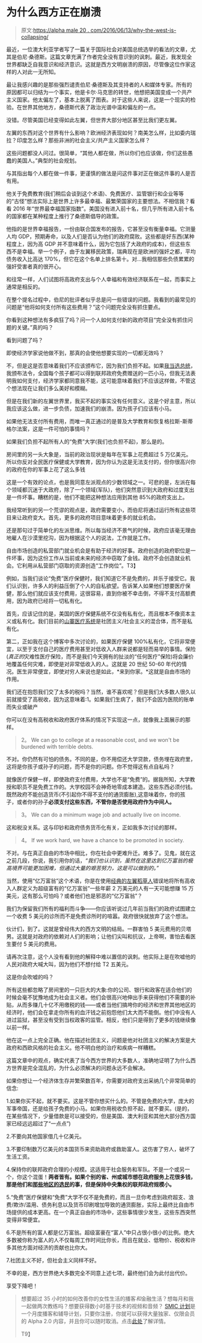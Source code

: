 # 为什么西方正在崩溃

> 原文:[https://alpha male 20 . com/2016/06/13/why-the-west-is-collapsing/](https://alphamale20.com/2016/06/13/why-the-west-is-collapsing/)

最近，一位澳大利亚学者写了一篇关于国际社会对美国总统选举的看法的文章，尤其是伯尼·桑德斯。这篇文章充满了作者完全没有意识到的讽刺。最近，我发现全世界都缺乏自我意识和经济意识。这就是西方文明崩溃的原因，尽管像这位作家这样的人对此一无所知。

最让我感兴趣的是那些强烈谴责伯尼·桑德斯及其支持者的人和媒体专家。所有的原因都可以归结为一个事实，他是卡尔·马克思的转世，他想把美国变成一个共产主义国家。他太偏左了，基本上脱离了图表。对于这些人来说，这是一个现实的检验。在世界其他地方，桑德斯代表了政治光谱中温和偏左的一点。

没错。尽管美国已经变得如此左翼，但世界大部分地区甚至比我们更左翼。

左翼的东西对这个世界有什么影响？欧洲经济表现如何？南美怎么样，比如委内瑞拉？印度怎么样？那些非洲的社会主义/共产主义国家怎么样？

这些问题都没人问过。很简单，“其他人都在做，所以你们也应该做，你们这些愚蠢的美国人。”典型的社会规划。

与其指出每个人都在做一件事，更谨慎的做法是问这件事对正在做这件事的人是否有用。

他关于免费教育(我们稍后会谈到这个术语)、免费医疗、监管银行和企业等等的“古怪”想法实际上是世界上许多最幸福、最繁荣国家的主要想法。不相信我？看看 2016 年“世界最幸福国家指数”。美国没有进入前十名，但几乎所有进入前十名的国家都在某种程度上推行了桑德斯倡导的政策。

他指的是世界幸福报告，一份由联合国发布的报告，它甚至没有衡量幸福。它测量人均 GDP，预期寿命，以及人们是否认为他们的政府腐败。这些都是好东西(某种程度上，因为高 GDP 并不意味着什么，因为它包括了大政府的成本)，但这些东西不是幸福。举一个例子，由于左翼移民政策，瑞典现在是欧洲的强奸之都，平均债务收入比高达 170%，但它在这个名单上排名第十。对...我相信那些负债累累的强奸受害者真的很开心。

和往常一样，人们试图将高政府支出与个人幸福和有效经济联系在一起，而事实上通常是相反的。

在整个提名过程中，伯尼的批评者似乎总是问一些错误的问题。我看到的最常见的问题是“他将如何支付所有这些费用？”这个问题完全没有抓住要点。

你看到这种想法有多疯狂了吗？问一个人如何支付新的政府项目“完全没有抓住问题的关键。”真的吗？

看到问题了吗？

即使经济学家说他做不到，那真的会使他想要实现的一切都无效吗？

不，但是这是否意味着我们不应该颁布它，因为我们负担不起。如果[我当选总统](https://calebjonesblog.com/if-i-was-president/)，我颁布法令，全国每个孩子都可以得到联邦政府免费赠送的一匹小马，但我无法表明我如何支付，经济学家都同意我不能，这可能意味着我们不应该这样做，不管这个想法现在让我们多么美好和模糊。

但是在我们新的左翼世界里，我买不起的事实没有任何意义。这是个好主意，所以我应该这么做，进一步负债，加速我们的崩溃。因为孩子们应该有小马。

如果他无法支付所有费用，而唯一真正通过的是普及大学教育和恢复格拉斯-斯蒂格尔法案，这是一件可怕的事情吗？

如果我们负担不起所有人的“免费”大学(我们也负担不起)，那么是的。

房间里的另一头大象是，当前的政治现状是每年在军事上花费超过 5 万亿美元。所以你反对全民医疗保健或大学教育，因为你认为这是无法支付的，但你很高兴你的政府在你的军事上花了这么多钱

这是一个有效的论点，也是我同意左派观点的少数领域之一。可悲的是，左派在每个领域都沉迷于大政府，除了一个领域(军队)，他们突然意识到大政府和过度支出是一件坏事。糟糕的是，他们不能把这种想法应用到其他 85%的政府支出上。

我经常听到的另一个荒谬的观点是，政府需要变小，而伯尼将通过运行所有这些项目来让政府变大。首先，更多的政府项目意味着更多的就业机会。

还是那句过于简单化的左派思维。所以每当经济不景气的时候，政府应该毫无理由地雇人在沙漠里挖沟，因为根据这个人的说法，工作就是工作。

自由市场创造的私营部门就业机会是有助于经济的好事。政府创造的政府职位是一件坏事，因为这份工作从当前或未来的经济中窃取了金钱。政府不会创造就业机会。它利用从私营部门窃取的资源创造“工作岗位”。T3】

例如，当我们谈论“免费”医疗保健时，我们知道它不是免费的，并乐于接受它。我们认识到，许多人的利益压倒了个人的自私欲望。告诉某人如果他们想要医疗保健，那么他们就应该支付费用，这很容易，直到你被不幸击倒，不得不支付高额费用，因为政府已经将一切私有化。

首先，应该记住的是，美国的医疗保健系统不仅没有私有化，而且根本不像资本主义或私有化。我们目前的[山寨医疗系统](https://calebjonesblog.com/american-healthcare-designed-expensive/)是社团主义/社会主义的混合体，而不是私有化。

第二，正如我在这个博客中多次讨论的，如果医疗保健 100%私有化，它将非常便宜，以至于支付自己的医疗费用甚至对低收入人群来说都是轻而易举的事情。保险(*真正的*灾难性医疗保险，而不是我们今天拥有的扯淡的“任何医疗”保险)将会廉价地覆盖任何灾难，即使是对非常低收入的人。这就是 20 世纪 50-60 年代的情况。医生非常便宜，即使对穷人来说也是如此，*来到你家。*这就是自由市场的作用。

我们还在抱怨我们交了太多的税吗？当然，谁不喜欢呢？但是我们大多数人很久以前就接受了高税收，因为这意味着:1。如果我们生病了，我们不会因为医院的账单而失业或破产

你可以在没有高税收和政府医疗体系的情况下实现这一点，就像我上面展示的那样。

> 2。 We can go to college at a reasonable cost, and we won't be burdened with terrible debts.

不对。你仍然有可怕的债务。不同的是，你不用偿还大学贷款，债务埋在政府里，这将是你孩子或孙子的问题，而不是你的问题。你不觉得这有点自私吗？

就像医疗保健一样，即使政府支付费用，大学也不是“免费”的。据我所知，大学教授和职员不是免费工作的。大学校园不会神奇地零成本建造。这些东西必须付钱。既然政府不能创造货币(不引起你不得不支付的通货膨胀),这意味着你，你的孩子，或者你的孙子**必须支付这些东西，不管你是否使用政府作为中间人。**

> 3。 We can do a minimum wage job and actually live on income.

这和税没关系。这与印钞和政府债务货币化有关，正如我多次讨论的那样。

> 4。 If we work hard, we have a chance to be promoted in society.

不对。与在真正自由的市场中相比，你在社会中更难升迁。难多了。见鬼，就在这之前几段，你说，我引用你的话，*“我们也认识到，虽然在这里达到亿万富翁的极高境界可能更加困难，但通过大量的艰苦努力，这是可以做到的。”*

当然，使用“亿万富翁”这个术语，你是在使用[经典的左翼稻草人](https://calebjonesblog.com/taxing-the-rich-part-1/)错误地将所有高收入人群定义为超级富有的“亿万富翁”一些年薪 2 万美元的人有一天可能想赚 15 万美元，这有那么可怕吗？或者他们也是邪恶的“亿万富翁”？

我们为保留我们所有的福利而斗争——你应该听说过几年前当我们的政府试图建立一个收费 5 美元的诊所而不是免费诊所时的喧嚣。政府很快就放弃了这个想法。

伙计们，到了。这就是曾经伟大的西方文明的结局。一群害怕 5 美元费用的贝塔男。这就是对政府的依赖对人们的影响；让他们尖叫和抗议，上帝啊，害怕去看医生要付 5 美元的费用。

请再次注意，这个人没有看到他的解释中难以置信的讽刺。他实际上是在吹嘘他的人民对政府大喊大叫，因为他们不想付给 T2 五美元。

这是你会吹嘘的吗？

所有这些都忽略了房间里的一只巨大的大象:你的公司、银行和政客在适合他们的时候会毫不犹豫地成为社会主义者。他们会很高兴地伸出手来获得他们不需要的补贴，从而多赚几十亿不用缴税的钱——或者当他们搞垮你的经济和世界其他地区的经济时，他们会在拿走你所有的血汗钱之前抱怨他们太大而不能倒。他们中没有人进过监狱，甚至没有受到当权政客的监管。相反，他们只是得到了更多的钱继续像以前一样。

他在这一点上完全正确。他在描述社团主义，问题是他对社团主义的解决方案是大政府和西欧风格的社会主义。他不明白他的治疗和疾病一样糟糕。

这篇文章中的观点，确实代表了当今西方世界的大多数人，准确地证明了为什么西方世界是完全混乱的，为什么必须解决的问题永远不会解决。

如果你想让一个经济体生存并繁荣数百年，你需要对政府支出采纳几个非常简单的信念:

1.如果你买不起，就不要买。这是不管你想买什么的。不管是免费的大学，庞大的军事帝国，还是给孩子免费的小马。如果你用税收负担不起，就不要买。(是的，在某些情况下，少量借款是可以接受的，但是美国、澳大利亚和其他大部分西方国家已经远远超过了“一点点”)

2.不要向其他国家借几十亿美元。

3.不要印制数万亿美元的本国货币来资助政府或救助富人。这伤害了穷人，破坏了生活工资。

4.保持你的联邦政府合理的小规模。这适用于社会服务和军队。不是一个或另一个，你这个混蛋！**两者皆有。如果个别的省、州或城市想在政府服务上花很多钱，那是他们和[那些地区的选民](https://calebjonesblog.com/how-taxes-would-work-in-a-free-society/)的事，但是保持中央集权的联邦政府规模小。**

5.“免费”医疗保健和“免费”大学不仅不是免费的，而且一旦你考虑到政府超支、浪费/欺诈/滥用、债务利息以及货币印刷增加导致的通货膨胀，实际上最终比自由市场提供的成本更高。在一个真正自由的市场中，这些事情很少发生，这些东西突然变得非常便宜。

6.不是所有的富人都是亿万富翁。超级富豪在“富人”中只占很小很小的比例。绝大多数被你称为富人的人不仅每周工作时间比你长，而且在就业、低物价、税收和许多其他方面对经济的贡献也比你大。

7.社团主义不好，但社会主义同样不好。

不幸的是，西方世界绝大多数完全不同意上述七项，最终他们会为此付出代价。

享受下降吧！

> 想要超过 35 小时的如何改善你的女性生活的播客*和*金融生活？想每月和我一起做两次教练吗？想要获得数小时基于技术的视频和音频？ [SMIC 计划](https://alphamale20.kartra.com/page/vIL17)是一个月度播客和辅导计划，只要你注册，你就可以获得大量独家、仅限会员的 Alpha 2.0 内容，并且你可以随时取消。点击[此处](https://alphamale20.kartra.com/page/vIL17)了解详情。
> 
> T9】